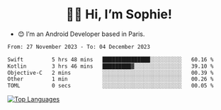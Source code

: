 <h1 align="center"> 👋🏽 Hi, I’m Sophie! </h1>  

- 😊 I’m an Android Developer based in Paris.

<!--START_SECTION:waka-->

```txt
From: 27 November 2023 - To: 04 December 2023

Swift         5 hrs 48 mins   ███████████████░░░░░░░░░░   60.16 %
Kotlin        3 hrs 46 mins   █████████▓░░░░░░░░░░░░░░░   39.10 %
Objective-C   2 mins          ░░░░░░░░░░░░░░░░░░░░░░░░░   00.39 %
Other         1 min           ░░░░░░░░░░░░░░░░░░░░░░░░░   00.26 %
TOML          0 secs          ░░░░░░░░░░░░░░░░░░░░░░░░░   00.05 %
```

<!--END_SECTION:waka-->

<!-- [![My GitHub stats](https://github-readme-stats.vercel.app/api?username=sophicapri&show_icons=true&theme=buefy)](https://github.com/anuraghazra/github-readme-stats) -->

[![Top Languages](https://github-readme-stats.vercel.app/api/top-langs/?username=sophicapri&langs_count=2&layout=compact)](https://github.com/anuraghazra/github-readme-stats) 

<!-- ![](https://github-readme-streak-stats.herokuapp.com/?user=sophicapri) -->
